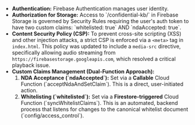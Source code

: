 
*   **Authentication:** Firebase Authentication manages user identity.
*   **Authorization for Storage:** Access to \`/confidential-kb/\` in Firebase Storage is governed by Security Rules requiring the user's auth token to have two custom claims: \`whitelisted: true\` AND \`ndaAccepted: true\`.
*   **Content Security Policy (CSP):** To prevent cross-site scripting (XSS) and other injection attacks, a strict CSP is enforced via a `<meta>` tag in `index.html`. This policy was updated to include a `media-src` directive, specifically allowing audio streaming from `https://firebasestorage.googleapis.com`, which resolved a critical playback issue.
*   **Custom Claims Management (Dual-Function Approach):**
    1.  **NDA Acceptance (\`ndaAccepted\`):** Set via a **Callable** Cloud Function (\`acceptNdaAndSetClaim\`). This is a direct, user-initiated action.
    2.  **Whitelisting (\`whitelisted\`):** Set via a **Firestore-triggered** Cloud Function (\`syncWhitelistClaims\`). This is an automated, backend process that listens for changes to the canonical whitelist document (\`config/access_control\`).
